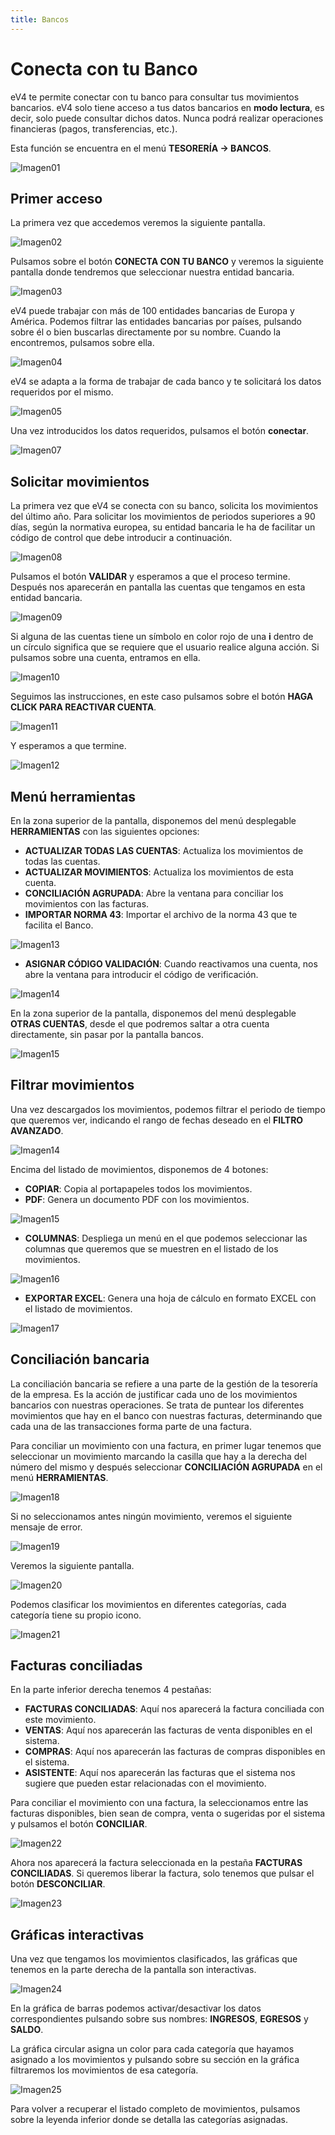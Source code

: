 ```yaml
---
title: Bancos
---
```


# Conecta con tu Banco

eV4 te permite conectar con tu banco para consultar tus movimientos bancarios. eV4 solo tiene acceso a tus datos bancarios en **modo lectura**, es decir, solo puede consultar dichos datos. Nunca podrá realizar operaciones financieras (pagos, transferencias, etc.).

Esta función se encuentra en el menú **TESORERÍA → BANCOS**.

![Imagen01](../../../assets/primerafactura/Bancos006.png)

## Primer acceso

La primera vez que accedemos veremos la siguiente pantalla.

![Imagen02](../../../assets/primerafactura/Bancos010.png)

Pulsamos sobre el botón **CONECTA CON TU BANCO** y veremos la siguiente pantalla donde tendremos que seleccionar nuestra entidad bancaria.

![Imagen03](../../../assets/primerafactura/Bancos015.png)

eV4 puede trabajar con más de 100 entidades bancarias de Europa y América. Podemos filtrar las entidades bancarias por países, pulsando sobre él o bien buscarlas directamente por su nombre. Cuando la encontremos, pulsamos sobre ella.

![Imagen04](../../../assets/primerafactura/Bancos041.png)

eV4 se adapta a la forma de trabajar de cada banco y te solicitará los datos requeridos por el mismo.

![Imagen05](../../../assets/primerafactura/Bancos051.png)

Una vez introducidos los datos requeridos, pulsamos el botón **conectar**.

![Imagen07](../../../assets/primerafactura/Bancos070.png)

## Solicitar movimientos

La primera vez que eV4 se conecta con su banco, solicita los movimientos del último año. Para solicitar los movimientos de periodos superiores a 90 días, según la normativa europea, su entidad bancaria le ha de facilitar un código de control que debe introducir a continuación.

![Imagen08](../../../assets/primerafactura/Bancos081.png)

Pulsamos el botón **VALIDAR** y esperamos a que el proceso termine. Después nos aparecerán en pantalla las cuentas que tengamos en esta entidad bancaria.

![Imagen09](../../../assets/primerafactura/Bancos091.png)

Si alguna de las cuentas tiene un símbolo en color rojo de una **i** dentro de un círculo significa que se requiere que el usuario realice alguna acción. Si pulsamos sobre una cuenta, entramos en ella.

![Imagen10](../../../assets/primerafactura/Bancos101.png)

Seguimos las instrucciones, en este caso pulsamos sobre el botón **HAGA CLICK PARA REACTIVAR CUENTA**.

![Imagen11](../../../assets/primerafactura/Bancos111.png)

Y esperamos a que termine.

![Imagen12](../../../assets/primerafactura/Bancos121.png)

## Menú herramientas

En la zona superior de la pantalla, disponemos del menú desplegable **HERRAMIENTAS** con las siguientes opciones:

- **ACTUALIZAR TODAS LAS CUENTAS**: Actualiza los movimientos de todas las cuentas.
- **ACTUALIZAR MOVIMIENTOS**: Actualiza los movimientos de esta cuenta.
- **CONCILIACIÓN AGRUPADA**: Abre la ventana para conciliar los movimientos con las facturas.
- **IMPORTAR NORMA 43**: Importar el archivo de la norma 43 que te facilita el Banco.

![Imagen13](../../../assets/primerafactura/Bancos391.png)

- **ASIGNAR CÓDIGO VALIDACIÓN**: Cuando reactivamos una cuenta, nos abre la ventana para introducir el código de verificación.

![Imagen14](../../../assets/primerafactura/Bancos221.png)

En la zona superior de la pantalla, disponemos del menú desplegable **OTRAS CUENTAS**, desde el que podremos saltar a otra cuenta directamente, sin pasar por la pantalla bancos.

![Imagen15](../../../assets/primerafactura/Bancos226.png)

## Filtrar movimientos

Una vez descargados los movimientos, podemos filtrar el periodo de tiempo que queremos ver, indicando el rango de fechas deseado en el **FILTRO AVANZADO**.

![Imagen14](../../../assets/primerafactura/Bancos251.png)

Encima del listado de movimientos, disponemos de 4 botones:

- **COPIAR**: Copia al portapapeles todos los movimientos.
- **PDF**: Genera un documento PDF con los movimientos.

![Imagen15](../../../assets/primerafactura/Bancos406.png)

- **COLUMNAS**: Despliega un menú en el que podemos seleccionar las columnas que queremos que se muestren en el listado de los movimientos.

![Imagen16](../../../assets/primerafactura/Bancos521.png)

- **EXPORTAR EXCEL**: Genera una hoja de cálculo en formato EXCEL con el listado de movimientos.

![Imagen17](../../../assets/primerafactura/Bancos405.png)

## Conciliación bancaria

La conciliación bancaria se refiere a una parte de la gestión de la tesorería de la empresa. Es la acción de justificar cada uno de los movimientos bancarios con nuestras operaciones. Se trata de puntear los diferentes movimientos que hay en el banco con nuestras facturas, determinando que cada una de las transacciones forma parte de una factura.

Para conciliar un movimiento con una factura, en primer lugar tenemos que seleccionar un movimiento marcando la casilla que hay a la derecha del número del mismo y después seleccionar **CONCILIACIÓN AGRUPADA** en el menú **HERRAMIENTAS**.

![Imagen18](../../../assets/primerafactura/Bancos451.png)

Si no seleccionamos antes ningún movimiento, veremos el siguiente mensaje de error.

![Imagen19](../../../assets/primerafactura/Bancos445.png)

Veremos la siguiente pantalla.

![Imagen20](../../../assets/primerafactura/Bancos461.png)

Podemos clasificar los movimientos en diferentes categorías, cada categoría tiene su propio icono.

![Imagen21](../../../assets/primerafactura/Bancos471.png)

## Facturas conciliadas

En la parte inferior derecha tenemos 4 pestañas:

- **FACTURAS CONCILIADAS**: Aquí nos aparecerá la factura conciliada con este movimiento.
- **VENTAS**: Aquí nos aparecerán las facturas de venta disponibles en el sistema.
- **COMPRAS**: Aquí nos aparecerán las facturas de compras disponibles en el sistema.
- **ASISTENTE**: Aquí nos aparecerán las facturas que el sistema nos sugiere que pueden estar relacionadas con el movimiento.

Para conciliar el movimiento con una factura, la seleccionamos entre las facturas disponibles, bien sean de compra, venta o sugeridas por el sistema y pulsamos el botón **CONCILIAR**.

![Imagen22](../../../assets/primerafactura/Bancos481.png)

Ahora nos aparecerá la factura seleccionada en la pestaña **FACTURAS CONCILIADAS**. Si queremos liberar la factura, solo tenemos que pulsar el botón **DESCONCILIAR**.

![Imagen23](../../../assets/primerafactura/Bancos511.png)

## Gráficas interactivas

Una vez que tengamos los movimientos clasificados, las gráficas que tenemos en la parte derecha de la pantalla son interactivas.

![Imagen24](../../../assets/primerafactura/Bancos411.png)

En la gráfica de barras podemos activar/desactivar los datos correspondientes pulsando sobre sus nombres: **INGRESOS**, **EGRESOS** y **SALDO**.

La gráfica circular asigna un color para cada categoría que hayamos asignado a los movimientos y pulsando sobre su sección en la gráfica filtraremos los movimientos de esa categoría.

![Imagen25](../../../assets/primerafactura/Bancos415.png)

Para volver a recuperar el listado completo de movimientos, pulsamos sobre la leyenda inferior donde se detalla las categorías asignadas.
